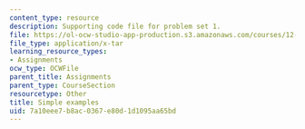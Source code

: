 ```yaml
---
content_type: resource
description: Supporting code file for problem set 1.
file: https://ol-ocw-studio-app-production.s3.amazonaws.com/courses/12-950-parallel-programming-for-multicore-machines-using-openmp-and-mpi-january-iap-2010/7a10eee7b8ac0367e80d1d1095aa65bd_simpleexamples.tar
file_type: application/x-tar
learning_resource_types:
- Assignments
ocw_type: OCWFile
parent_title: Assignments
parent_type: CourseSection
resourcetype: Other
title: Simple examples
uid: 7a10eee7-b8ac-0367-e80d-1d1095aa65bd
---
```

